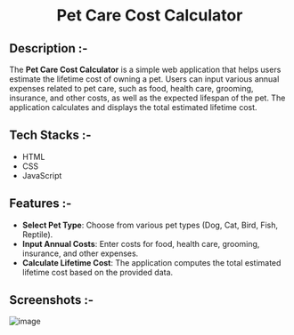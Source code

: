 # <p align="center">Pet Care Cost Calculator</p>

## Description :-

The **Pet Care Cost Calculator** is a simple web application that helps users estimate the lifetime cost of owning a pet. Users can input various annual expenses related to pet care, such as food, health care, grooming, insurance, and other costs, as well as the expected lifespan of the pet. The application calculates and displays the total estimated lifetime cost.

## Tech Stacks :-

- HTML
- CSS
- JavaScript

## Features :-

- **Select Pet Type**: Choose from various pet types (Dog, Cat, Bird, Fish, Reptile).
- **Input Annual Costs**: Enter costs for food, health care, grooming, insurance, and other expenses.
- **Calculate Lifetime Cost**: The application computes the total estimated lifetime cost based on the provided data.

## Screenshots :-

![image](https://github.com/user-attachments/assets/d8b33f46-0ba1-4c30-b3e6-689e8a0bb0b7)
